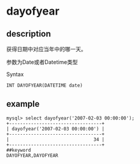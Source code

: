 # dayofyear
## description

获得日期中对应当年中的哪一天。

参数为Date或者Datetime类型

 Syntax

`INT DAYOFYEAR(DATETIME date)`

## example

```
mysql> select dayofyear('2007-02-03 00:00:00');
+----------------------------------+
| dayofyear('2007-02-03 00:00:00') |
+----------------------------------+
|                               34 |
+----------------------------------+
##keyword
DAYOFYEAR,DAYOFYEAR

